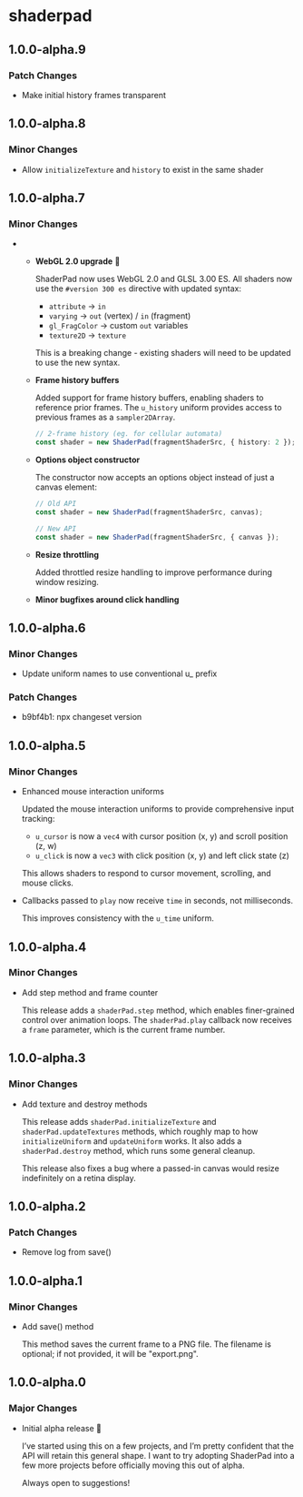 # shaderpad

## 1.0.0-alpha.9

### Patch Changes

-   Make initial history frames transparent

## 1.0.0-alpha.8

### Minor Changes

-   Allow `initializeTexture` and `history` to exist in the same shader

## 1.0.0-alpha.7

### Minor Changes

-   -   **WebGL 2.0 upgrade** 🚀

        ShaderPad now uses WebGL 2.0 and GLSL 3.00 ES. All shaders now use the `#version 300 es` directive with updated syntax:

        -   `attribute` → `in`
        -   `varying` → `out` (vertex) / `in` (fragment)
        -   `gl_FragColor` → custom `out` variables
        -   `texture2D` → `texture`

        This is a breaking change - existing shaders will need to be updated to use the new syntax.

    -   **Frame history buffers**

        Added support for frame history buffers, enabling shaders to reference prior frames. The `u_history` uniform provides access to previous frames as a `sampler2DArray`.

        ```typescript
        // 2-frame history (eg. for cellular automata)
        const shader = new ShaderPad(fragmentShaderSrc, { history: 2 });
        ```

    -   **Options object constructor**

        The constructor now accepts an options object instead of just a canvas element:

        ```typescript
        // Old API
        const shader = new ShaderPad(fragmentShaderSrc, canvas);

        // New API
        const shader = new ShaderPad(fragmentShaderSrc, { canvas });
        ```

    -   **Resize throttling**

        Added throttled resize handling to improve performance during window resizing.

    -   **Minor bugfixes around click handling**

## 1.0.0-alpha.6

### Minor Changes

-   Update uniform names to use conventional u\_ prefix

### Patch Changes

-   b9bf4b1: npx changeset version

## 1.0.0-alpha.5

### Minor Changes

-   Enhanced mouse interaction uniforms

    Updated the mouse interaction uniforms to provide comprehensive input tracking:

    -   `u_cursor` is now a `vec4` with cursor position (x, y) and scroll position (z, w)
    -   `u_click` is now a `vec3` with click position (x, y) and left click state (z)

    This allows shaders to respond to cursor movement, scrolling, and mouse clicks.

-   Callbacks passed to `play` now receive `time` in seconds, not milliseconds.

    This improves consistency with the `u_time` uniform.

## 1.0.0-alpha.4

### Minor Changes

-   Add step method and frame counter

    This release adds a `shaderPad.step` method, which enables finer-grained control over animation loops. The `shaderPad.play` callback now receives a `frame` parameter, which is the current frame number.

## 1.0.0-alpha.3

### Minor Changes

-   Add texture and destroy methods

    This release adds `shaderPad.initializeTexture` and `shaderPad.updateTextures` methods, which roughly map to how `initializeUniform` and `updateUniform` works. It also adds a `shaderPad.destroy` method, which runs some general cleanup.

    This release also fixes a bug where a passed-in canvas would resize indefinitely on a retina display.

## 1.0.0-alpha.2

### Patch Changes

-   Remove log from save()

## 1.0.0-alpha.1

### Minor Changes

-   Add save() method

    This method saves the current frame to a PNG file. The filename is optional; if not provided, it will be "export.png".

## 1.0.0-alpha.0

### Major Changes

-   Initial alpha release 🎉

    I’ve started using this on a few projects, and I’m pretty confident that the API will retain this general shape. I want to try adopting ShaderPad into a few more projects before officially moving this out of alpha.

    Always open to suggestions!
